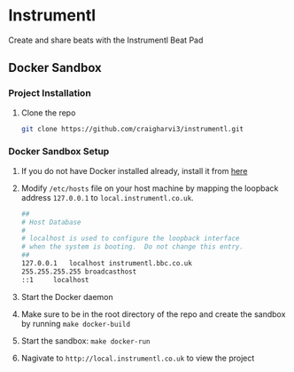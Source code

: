 # Instrumentl 
Create and share beats with the Instrumentl Beat Pad

## Docker Sandbox

### Project Installation

1. Clone the repo
    ```bash
    git clone https://github.com/craigharvi3/instrumentl.git
    ```

### Docker Sandbox Setup
1. If you do not have Docker installed already, install it from [here](https://www.docker.com/community-edition#/download)

2. Modify `/etc/hosts` file on your host machine by mapping the loopback address `127.0.0.1` to `local.instrumentl.co.uk`.

    ```bash
    ##
    # Host Database
    #
    # localhost is used to configure the loopback interface
    # when the system is booting.  Do not change this entry.
    ##
    127.0.0.1	localhost instrumentl.bbc.co.uk
    255.255.255.255	broadcasthost
    ::1		localhost
    ```
    
3. Start the Docker daemon

4. Make sure to be in the root directory of the repo and create the sandbox by running `make docker-build`

5. Start the sandbox: `make docker-run`

6. Nagivate to `http://local.instrumentl.co.uk` to view the project
